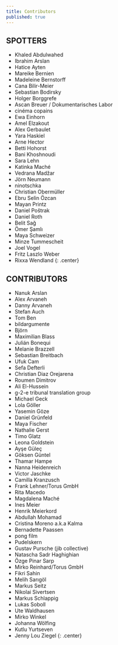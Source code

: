 ```yaml
---
title: Contributors
published: true
---
```



## SPOTTERS   
   

- Khaled Abdulwahed
- Ibrahim Arslan
- Hatice Ayten
- Mareike Bernien
- Madeleine Bernstorff 
- Cana Bilir-Meier
- Sebastian Bodirsky
- Holger Borggrefe
- Ascan Breuer / Dokumentarisches Labor
- cinéma copains
- Ewa Einhorn
- Amel Elzakout 
- Alex Gerbaulet 
- Yara Haskiel
- Arne Hector
- Betti Hohorst
- Bani Khoshnoudi
- Sara Lehn
- Katinka Maché
- Vedrana Madžar
- Jörn Neumann
- ninotschka
- Christian Obermüller
- Ebru Selin Özcan
- Mayan Printz
- Daniel Poštrak
- Daniel Roth
- Belit Sağ
- Ömer Şamlı   
- Maya Schweizer
- Minze Tummescheit
- Joel Vogel
- Fritz Laszlo Weber
- Rixxa Wendland
{: .center}   
   
## CONTRIBUTORS
   
- Nanuk Arslan
- Alex Arvaneh
- Danny Arvaneh
- Stefan Auch
- Tom Ben
- bildargumente
- Björn
- Maximilian Blass
- Julián Bonequi
- Melanie Brazzell
- Sebastian Breitbach
- Ufuk Cam
- Sefa Defterli
- Christian Diaz Orejarena
- Roumen Dimitrov
- Ali El-Hussein
- g-2-e tribunal translation group
- Michael Geck
- Lola Göller
- Yasemin Göze
- Daniel Grünfeld
- Maya Fischer 
- Nathalie Gerst
- Timo Glatz
- Leona Goldstein
- Ayşe Güleç
- Göksen Güntel
- Thamar Hampe
- Nanna Heidenreich
- Victor Jaschke
- Camilla Kranzusch
- Frank Lehner/Torus GmbH
- Rita Macedo 
- Magdalena Maché
- Ines Meier
- Henrik Meierkord
- Abdullah Mohamad
- Cristina Moreno a.k.a Kalma
- Bernadette Paassen
- pong film 
- Pudelskern
- Gustav Pursche (jib collective)
- Natascha Sadr Haghighian
- Özge Pinar Sarp
- Mirko Reinhard/Torus GmbH
- Fikri Sahin
- Melih Sarıgöl
- Markus Seitz
- Nikolai Sivertsen
- Markus Schlappig
- Lukas Soboll
- Ute Waldhausen
- Mirko Winkel
- Johanna Wölfing
- Kutlu Yurtseven
- Jenny Lou Ziegel
{: .center}
